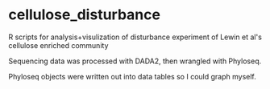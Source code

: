 # cellulose_disturbance

R scripts for analysis+visulization of disturbance experiment of Lewin et al's cellulose enriched community

Sequencing data was processed with DADA2, then wrangled with Phyloseq.

Phyloseq objects were written out into data tables so I could graph myself.